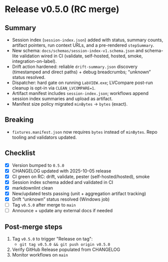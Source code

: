 # Release v0.5.0 (RC merge)

## Summary
- Session index (`session-index.json`) added with status, summary counts, artifact pointers, run context URLs, and a pre-rendered `stepSummary`.
- New schema: `docs/schemas/session-index-v1.schema.json` and schema-lite validation wired in CI (validate, self-hosted, hosted, smoke, integration-on-label).
- Drift action hardened: reliable `drift-summary.json` discovery (timestamped and direct paths) + debug breadcrumbs; “unknown” status resolved.
- Dispatcher: hard gate on running `LabVIEW.exe`; LVCompare post-run cleanup is opt-in via `CLEAN_LVCOMPARE=1`.
- Artifact manifest includes `session-index.json`; workflows append session index summaries and upload as artifact.
- Manifest size policy migrated `minBytes` → `bytes` (exact).

## Breaking
- `fixtures.manifest.json` now requires `bytes` instead of `minBytes`. Repo tooling and validators updated.

## Checklist
- [x] Version bumped to `0.5.0`
- [x] CHANGELOG updated with 2025-10-05 release
- [x] CI green on RC: drift, validate, pester (self-hosted/hosted), smoke
- [x] Session index schema added and validated in CI
- [x] markdownlint clean
- [x] New/updated tests passing (unit + aggregation artifact tracking)
- [x] Drift “unknown” status resolved (Windows job)
- [ ] Tag `v0.5.0` after merge to `main`
- [ ] Announce + update any external docs if needed

## Post-merge steps
1) Tag `v0.5.0` to trigger "Release on tag":
   - `git tag v0.5.0 && git push origin v0.5.0`
2) Verify GitHub Release populated from CHANGELOG
3) Monitor workflows on `main`
